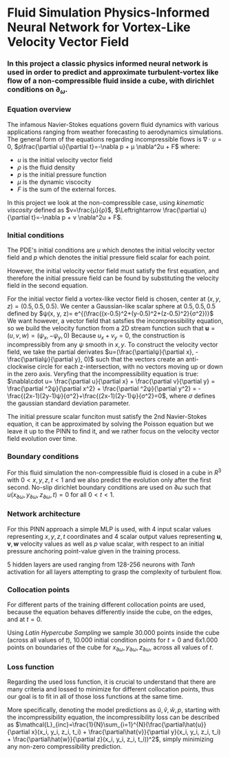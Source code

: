 # Fluid Simulation Physics-Informed Neural Network for Vortex-Like Velocity Vector Field
### In this project a classic physics informed neural network is used in order to predict and approximate turbulent-vortex like flow of a non-compressible fluid inside a cube, with dirichlet conditions on $\partial_{\omega}$.
### Equation overview
The infamous Navier-Stokes equations govern fluid dynamics with various applications ranging from weather forecasting to aerodynamics simulations. The general form of the equations regarding incompressible flows is 
$\nabla \cdot u = 0$,
$ρ\frac{\partial u}{\partial t}=-\nabla p + μ \nabla^2u + F$
where:

- $u$ is the initial velocity vector field
- $ρ$ is the fluid density
- $p$ is the initial pressure function
- $μ$ is the dynamic viscocity
- $F$ is the sum of the external forces.

In this project we look at the non-compressible case, using *kinematic viscosity* defined as 
$ν=\frac{μ}{ρ}$, $\Leftrightarrow \frac{\partial u}{\partial t}=-\nabla p + ν \nabla^2u + F$.

### Initial conditions
The PDE's initial conditions are $u$ which denotes the initial velocity vector field and $p$ which denotes the initial pressure field scalar for each point. 

However, the initial velocity vector field must satisfy the first equation, and therefore the initial pressure field can be found by substituting the velocity field in the second equation.

For the initial vector field a vortex-like vector field is chosen, center at $(x, y, z)=(0.5, 0.5, 0.5)$.
We center a Gaussian-like scalar sphere at $0.5, 0.5, 0.5$ defined by 
$ψ(x, y, z)= e^{(\frac{(x-0.5)^2+(y-0.5)^2+(z-0.5)^2}{σ^2})}$
We want however, a vector field that satsfies the incompressibility equation, so we build the velocity function from a 2D stream function such that
$\textbf{u}=(u, v, w)=(ψ_x,-ψ_y,0)$
Because $u_x + v_y = 0$, the construction is incompressibly from any $ψ$ smooth in $x, y$.
To construct the velocity vector field, we take the partial derivates  $u=(\frac{\partialψ}{\partial x}, -\frac{\partialψ}{\partial y}, 0)$ such that the vectors create an anti-clockwise circle for each z-intersection, with no vectors moving up or down in the zero axis. Veryfing that the incompressibility equation is true:
$\nabla\cdot u= \frac{\partial u}{\partial x} + \frac{\partial v}{\partial y} = \frac{\partial ^2ψ}{\partial x^2} + \frac{\partial ^2ψ}{\partial y^2} = -\frac{(2x-1)(2y-1)ψ}{σ^2}+\frac{(2x-1)(2y-1)ψ}{σ^2}=0$,
where $σ$ defines the gaussian standard deviation parameter.

The initial pressure scalar funciton must satisfy the 2nd Navier-Stokes equation, it can be approximated by solving the Poisson equation but we leave it up to the PINN to find it, and we rather focus on the velocity vector field evolution over time.

### Boundary conditions
For this fluid simulation the non-compressible fluid is closed in a cube in $R^3$ with $0 < x, y, z, t < 1$ and we also predict the evolution only after the first second.
No-slip dirichlet boundary conditions are used on $\partial ω$ such that $u(x_{\partial ω}, y_{\partial ω}, z_{\partial ω}, t)=0$ for all $0<t<1$.

### Network architecture 
For this PINN approach a simple MLP is used, with 4 input scalar values representing $x, y, z, t$ coordinates and 4 scalar output values representing $\textbf{u}, \textbf{v}, \textbf{w}$ velocity values as well as $p$ value scalar, with respect to an initial pressure anchoring point-value given in the training process.

5 hidden layers are used ranging from 128-256 neurons with *Tanh* activation for all layers attempting to grasp the complexity of turbulent flow. 

### Collocation points

For different parts of the training different collocation points are used, because the equation behaves differently inside the cube, on the edges, and at $t=0$.

Using *Latin Hypercube Sampling* we sample 30.000 points inside the cube (across all values of $t$), 10.000 initial condition points for $t=0$ and 6x1.000 points on boundaries of the cube for $x_{\partial ω}, y_{\partial ω}, z_{\partial ω},$ across all values of $t$.

### Loss function 
Regarding the used loss function, it is crucial to understand that there are many criteria and lossed to minimize for different collocation points, thus our goal is to fit in all of those loss functions at the same time.

More specifically, denoting the model predictions as $\hat{u}, \hat{v}, \hat{w}, p$, starting with the incompressibility equation, the incompressibility loss can be described as $\mathcal{L}_{inc}=\frac{1}{N}\sum_{i=1}^{N}(\frac{\partial\hat{u}}{\partial x}(x_i, y_i, z_i, t_i) + \frac{\partial\hat{v}}{\partial y}(x_i, y_i, z_i, t_i) + \frac{\partial\hat{w}}{\partial z}(x_i, y_i, z_i, t_i))^2$, 
simply minimizing any non-zero compressibility prediction. 
